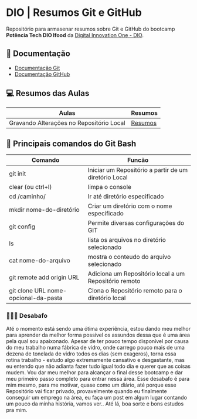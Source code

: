 
# DIO | Resumos Git e GitHub

Repositório para armasenar resumos sobre Git e GitHub do bootcamp **Potência Tech DIO Ifood** da [Digital Innovation One - DIO](https://web.dio.me/).

## 📑 Documentação
- [Documentação Git](https://git-scm.com/docs/)
- [Documentação GitHub](https://docs.github.com/pt)

## 💻 Resumos das Aulas

| Aulas | Resumos |
|-------|---------|
|Gravando Alterações no Repositório Local| [Resumos]()|


## 💾 Principais comandos do Git Bash
|Comando | Funcão |
|--------|--------|
|git init | Iniciar um Repositório a partir de um diretório Local |
|clear (ou ctrl+l)| limpa o console |
|cd  /caminho/ | Ir até diretório especificado|
|mkdir nome-do-diretório | Criar um diretório com o nome especificado |
|git config | Permite diversas configurações do GIT |
|ls | lista os arquivos no diretório selecionado |
|cat nome-do-arquivo | mostra o conteudo do arquivo selecionado |
|git remote add origin URL | Adiciona um Repositório local a um Repositório remoto |
|git clone URL nome-opcional-da-pasta | Clona o Repositório remoto para o diretório local |

### 🤦🏻‍♂️ Desabafo
Até o momento está sendo uma ótima experiência, estou dando meu melhor para aprender da melhor forma possivel os assundos dessa que é uma área pela qual sou apaixonado. Apesar de ter pouco tempo disponível por causa do meu trabalho numa fábrica de vidro, onde carrego pouco mais de uma dezena de tonelada de vidro todos os dias (sem exageros), torna essa rotina trabalho - estudo algo extremamente cansativo e desgastante, mas eu entendo que não adianta fazer tudo igual todo dia e querer que as coisas mudem. Vou dar meu melhor para alcançar o final desse bootcamp e dar meu primeiro passo completo para entrar nessa área. Esse desabafo é para mim mesmo, para me motivar, quase como um diário, até porque esse Repositório vai ficar privado, provavelmente quando eu finalmente conseguir um emprego na área, eu faça um post em algum lugar contando um pouco da minha história, vamos ver..
Até lá, boa sorte e bons estudos pra mim.


